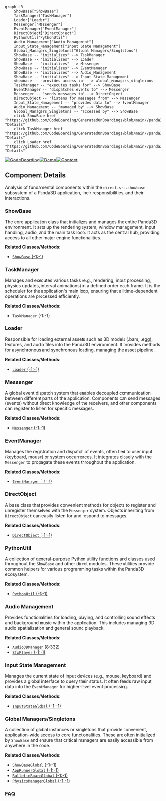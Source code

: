 ```mermaid
graph LR
    ShowBase["ShowBase"]
    TaskManager["TaskManager"]
    Loader["Loader"]
    Messenger["Messenger"]
    EventManager["EventManager"]
    DirectObject["DirectObject"]
    PythonUtil["PythonUtil"]
    Audio_Management["Audio Management"]
    Input_State_Management["Input State Management"]
    Global_Managers_Singletons["Global Managers/Singletons"]
    ShowBase -- "initializes" --> TaskManager
    ShowBase -- "initializes" --> Loader
    ShowBase -- "initializes" --> Messenger
    ShowBase -- "initializes" --> EventManager
    ShowBase -- "initializes" --> Audio_Management
    ShowBase -- "initializes" --> Input_State_Management
    ShowBase -- "provides access to" --> Global_Managers_Singletons
    TaskManager -- "executes tasks for" --> ShowBase
    EventManager -- "dispatches events to" --> Messenger
    Messenger -- "sends messages to" --> DirectObject
    DirectObject -- "listens for messages from" --> Messenger
    Input_State_Management -- "provides data to" --> EventManager
    Audio_Management -- "managed by" --> ShowBase
    Global_Managers_Singletons -- "accessed by" --> ShowBase
    click ShowBase href "https://github.com/CodeBoarding/GeneratedOnBoardings/blob/main//panda3d/ShowBase.md" "Details"
    click TaskManager href "https://github.com/CodeBoarding/GeneratedOnBoardings/blob/main//panda3d/TaskManager.md" "Details"
    click Loader href "https://github.com/CodeBoarding/GeneratedOnBoardings/blob/main//panda3d/Loader.md" "Details"
```
[![CodeBoarding](https://img.shields.io/badge/Generated%20by-CodeBoarding-9cf?style=flat-square)](https://github.com/CodeBoarding/GeneratedOnBoardings)[![Demo](https://img.shields.io/badge/Try%20our-Demo-blue?style=flat-square)](https://www.codeboarding.org/demo)[![Contact](https://img.shields.io/badge/Contact%20us%20-%20contact@codeboarding.org-lightgrey?style=flat-square)](mailto:contact@codeboarding.org)

## Component Details

Analysis of fundamental components within the `direct.src.showbase` subsystem of a Panda3D application, their responsibilities, and their interactions.

### ShowBase
The core application class that initializes and manages the entire Panda3D environment. It sets up the rendering system, window management, input handling, audio, and the main task loop. It acts as the central hub, providing access to all other major engine functionalities.


**Related Classes/Methods**:

- <a href="https://github.com/panda3d/panda3d/blob/master/direct/src/showbase/ShowBase.py#L-1-L-1" target="_blank" rel="noopener noreferrer">`ShowBase` (-1:-1)</a>


### TaskManager
Manages and executes various tasks (e.g., rendering, input processing, physics updates, interval animations) in a defined order each frame. It is the scheduler for the application's main loop, ensuring that all time-dependent operations are processed efficiently.


**Related Classes/Methods**:

- `TaskManager` (-1:-1)


### Loader
Responsible for loading external assets such as 3D models (.bam, .egg), textures, and audio files into the Panda3D environment. It provides methods for asynchronous and synchronous loading, managing the asset pipeline.


**Related Classes/Methods**:

- <a href="https://github.com/panda3d/panda3d/blob/master/direct/src/showbase/Loader.py#L-1-L-1" target="_blank" rel="noopener noreferrer">`Loader` (-1:-1)</a>


### Messenger
A global event dispatch system that enables decoupled communication between different parts of the application. Components can send messages (events) without direct knowledge of the receivers, and other components can register to listen for specific messages.


**Related Classes/Methods**:

- <a href="https://github.com/panda3d/panda3d/blob/master/direct/src/showbase/Messenger.py#L-1-L-1" target="_blank" rel="noopener noreferrer">`Messenger` (-1:-1)</a>


### EventManager
Manages the registration and dispatch of events, often tied to user input (keyboard, mouse) or system occurrences. It integrates closely with the `Messenger` to propagate these events throughout the application.


**Related Classes/Methods**:

- <a href="https://github.com/panda3d/panda3d/blob/master/direct/src/showbase/EventManager.py#L-1-L-1" target="_blank" rel="noopener noreferrer">`EventManager` (-1:-1)</a>


### DirectObject
A base class that provides convenient methods for objects to register and unregister themselves with the `Messenger` system. Objects inheriting from `DirectObject` can easily listen for and respond to messages.


**Related Classes/Methods**:

- <a href="https://github.com/panda3d/panda3d/blob/master/direct/src/showbase/DirectObject.py#L-1-L-1" target="_blank" rel="noopener noreferrer">`DirectObject` (-1:-1)</a>


### PythonUtil
A collection of general-purpose Python utility functions and classes used throughout the `ShowBase` and other direct modules. These utilities provide common helpers for various programming tasks within the Panda3D ecosystem.


**Related Classes/Methods**:

- <a href="https://github.com/panda3d/panda3d/blob/master/direct/src/showbase/PythonUtil.py#L-1-L-1" target="_blank" rel="noopener noreferrer">`PythonUtil` (-1:-1)</a>


### Audio Management
Provides functionalities for loading, playing, and controlling sound effects and background music within the application. This includes managing 3D audio spatialization and general sound playback.


**Related Classes/Methods**:

- <a href="https://github.com/panda3d/panda3d/blob/master/direct/src/showbase/Audio3DManager.py#L8-L332" target="_blank" rel="noopener noreferrer">`Audio3DManager` (8:332)</a>
- <a href="https://github.com/panda3d/panda3d/blob/master/direct/src/showbase/SfxPlayer.py#L-1-L-1" target="_blank" rel="noopener noreferrer">`SfxPlayer` (-1:-1)</a>


### Input State Management
Manages the current state of input devices (e.g., mouse, keyboard) and provides a global interface to query their status. It often feeds raw input data into the `EventManager` for higher-level event processing.


**Related Classes/Methods**:

- <a href="https://github.com/panda3d/panda3d/blob/master/direct/src/showbase/InputStateGlobal.py#L-1-L-1" target="_blank" rel="noopener noreferrer">`InputStateGlobal` (-1:-1)</a>


### Global Managers/Singletons
A collection of global instances or singletons that provide convenient, application-wide access to core functionalities. These are often initialized by `ShowBase` and ensure that critical managers are easily accessible from anywhere in the code.


**Related Classes/Methods**:

- <a href="https://github.com/panda3d/panda3d/blob/master/direct/src/showbase/ShowBaseGlobal.py#L-1-L-1" target="_blank" rel="noopener noreferrer">`ShowBaseGlobal` (-1:-1)</a>
- <a href="https://github.com/panda3d/panda3d/blob/master/direct/src/showbase/AppRunnerGlobal.py#L-1-L-1" target="_blank" rel="noopener noreferrer">`AppRunnerGlobal` (-1:-1)</a>
- <a href="https://github.com/panda3d/panda3d/blob/master/direct/src/showbase/BulletinBoardGlobal.py#L-1-L-1" target="_blank" rel="noopener noreferrer">`BulletinBoardGlobal` (-1:-1)</a>
- <a href="https://github.com/panda3d/panda3d/blob/master/direct/src/showbase/PhysicsManagerGlobal.py#L-1-L-1" target="_blank" rel="noopener noreferrer">`PhysicsManagerGlobal` (-1:-1)</a>




### [FAQ](https://github.com/CodeBoarding/GeneratedOnBoardings/tree/main?tab=readme-ov-file#faq)